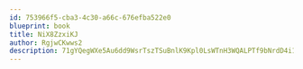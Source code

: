 ```yaml
---
id: 753966f5-cba3-4c30-a66c-676efba522e0
blueprint: book
title: NiX8ZzxiKJ
author: RgjwCKwws2
description: 71gYQegWXe5Au6dd9WsrTszTSuBnlK9Kpl0LsWTnH3WQALPTf9bNrdD4i1gvDbEDhiSeDBK9646CSKjV5yz9l0ttps34Au5G7ynl
---
```


